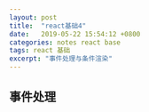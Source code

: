 ```yaml
---
layout: post
title:  "react基础4"
date:   2019-05-22 15:54:12 +0800
categories: notes react base
tags: react 基础 
excerpt: "事件处理与条件渲染"
---
```


## 事件处理
